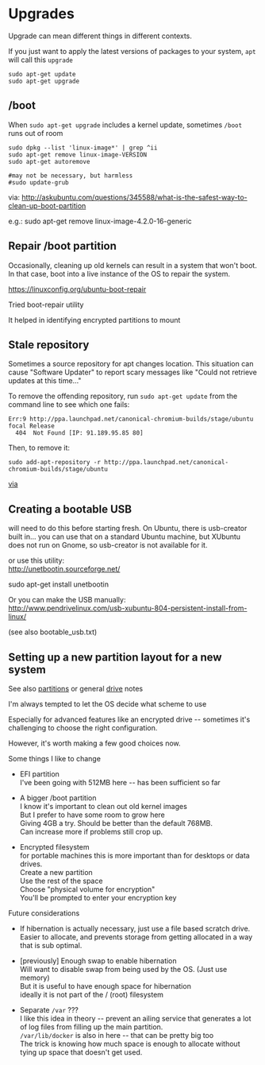 # Upgrades

Upgrade can mean different things in different contexts. 

If you just want to apply the latest versions of packages to your system, `apt` will call this `upgrade`

    sudo apt-get update
    sudo apt-get upgrade

## /boot 

When `sudo apt-get upgrade` includes a kernel update, sometimes `/boot` runs out of room

```
sudo dpkg --list 'linux-image*' | grep ^ii
sudo apt-get remove linux-image-VERSION
sudo apt-get autoremove

#may not be necessary, but harmless
#sudo update-grub
```

via:
http://askubuntu.com/questions/345588/what-is-the-safest-way-to-clean-up-boot-partition

e.g.:
sudo apt-get remove linux-image-4.2.0-16-generic


## Repair /boot partition

Occasionally, cleaning up old kernels can result in a system that won't boot. In that case, boot into a live instance of the OS to repair the system.

https://linuxconfig.org/ubuntu-boot-repair

Tried boot-repair utility

It helped in identifying encrypted partitions to mount


## Stale repository

Sometimes a source repository for apt changes location. This situation can cause "Software Updater" to report scary messages like "Could not retrieve updates at this time..."

To remove the offending repository, run `sudo apt-get update` from the command line to see which one fails:

```
Err:9 http://ppa.launchpad.net/canonical-chromium-builds/stage/ubuntu focal Release
  404  Not Found [IP: 91.189.95.85 80]
```

Then, to remove it:

    sudo add-apt-repository -r http://ppa.launchpad.net/canonical-chromium-builds/stage/ubuntu

[via](https://askubuntu.com/questions/717144/remove-source-from-software-updater)



## Creating a bootable USB

will need to do this before starting fresh.  On Ubuntu, there is usb-creator built in...
you can use that on a standard Ubuntu machine, but XUbuntu does not run on Gnome, so usb-creator is not available for it.

or use this utility:  
http://unetbootin.sourceforge.net/  

sudo apt-get install unetbootin

Or you can make the USB manually:  
http://www.pendrivelinux.com/usb-xubuntu-804-persistent-install-from-linux/  


(see also bootable_usb.txt)


## Setting up a new partition layout for a new system

See also [partitions](../drives/partitions.md) or general [drive](../drives/) notes

I'm always tempted to let the OS decide what scheme to use

Especially for advanced features like an encrypted drive -- sometimes it's challenging to choose the right configuration.

However, it's worth making a few good choices now. 

Some things I like to change

  - EFI partition  
    I've been going with 512MB here -- has been sufficient so far

  - A bigger /boot partition  
    I know it's important to clean out old kernel images  
    But I prefer to have some room to grow here  
    Giving 4GB a try. Should be better than the default 768MB.   
    Can increase more if problems still crop up.   
    
  - Encrypted filesystem  
    for portable machines this is more important than for desktops or data drives.   
    Create a new partition  
    Use the rest of the space  
    Choose "physical volume for encryption"  
    You'll be prompted to enter your encryption key
    

Future considerations

  - If hibernation is actually necessary, just use a file based scratch drive. Easier to allocate, and prevents storage from getting allocated in a way that is sub optimal. 
  - [previously] Enough swap to enable hibernation  
    Will want to disable swap from being used by the OS. (Just use memory)  
    But it is useful to have enough space for hibernation  
    ideally it is not part of the / (root) filesystem  

    

  - Separate `/var` ???  
    I like this idea in theory -- prevent an ailing service that generates a lot of log files from filling up the main partition.   
    `/var/lib/docker` is also in here -- that can be pretty big too  
    The trick is knowing how much space is enough to allocate without tying up space that doesn't get used. 
